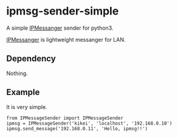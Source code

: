 # ipmsg-sender-simple
A simple [IPMessanger](https://ipmsg.org/) sender for python3.

[IPMessanger](https://ipmsg.org/) is lightweight messanger for LAN.

## Dependency
Nothing.

## Example
It is very simple.

    from IPMessageSender import IPMessageSender
    ipmsg = IPMessageSender('kikei', 'localhost', '192.168.0.10')
    ipmsg.send_message('192.168.0.11', 'Hello, ipmsg!!')

